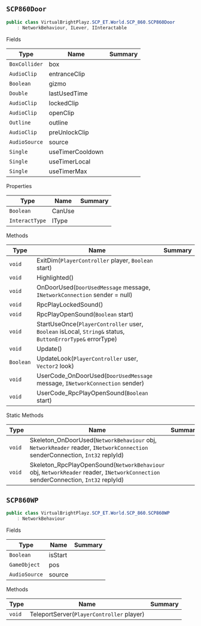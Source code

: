 ## `SCP860Door`

```csharp
public class VirtualBrightPlayz.SCP_ET.World.SCP_860.SCP860Door
    : NetworkBehaviour, ILever, IInteractable

```

Fields

| Type | Name | Summary | 
| --- | --- | --- | 
| `BoxCollider` | box |  | 
| `AudioClip` | entranceClip |  | 
| `Boolean` | gizmo |  | 
| `Double` | lastUsedTime |  | 
| `AudioClip` | lockedClip |  | 
| `AudioClip` | openClip |  | 
| `Outline` | outline |  | 
| `AudioClip` | preUnlockClip |  | 
| `AudioSource` | source |  | 
| `Single` | useTimerCooldown |  | 
| `Single` | useTimerLocal |  | 
| `Single` | useTimerMax |  | 


Properties

| Type | Name | Summary | 
| --- | --- | --- | 
| `Boolean` | CanUse |  | 
| `InteractType` | IType |  | 


Methods

| Type | Name | Summary | 
| --- | --- | --- | 
| `void` | ExitDim(`PlayerController` player, `Boolean` start) |  | 
| `void` | Highlighted() |  | 
| `void` | OnDoorUsed(`DoorUsedMessage` message, `INetworkConnection` sender = null) |  | 
| `void` | RpcPlayLockedSound() |  | 
| `void` | RpcPlayOpenSound(`Boolean` start) |  | 
| `void` | StartUseOnce(`PlayerController` user, `Boolean` isLocal, `String&` status, `ButtonErrorType&` errorType) |  | 
| `void` | Update() |  | 
| `Boolean` | UpdateLook(`PlayerController` user, `Vector2` look) |  | 
| `void` | UserCode_OnDoorUsed(`DoorUsedMessage` message, `INetworkConnection` sender) |  | 
| `void` | UserCode_RpcPlayOpenSound(`Boolean` start) |  | 


Static Methods

| Type | Name | Summary | 
| --- | --- | --- | 
| `void` | Skeleton_OnDoorUsed(`NetworkBehaviour` obj, `NetworkReader` reader, `INetworkConnection` senderConnection, `Int32` replyId) |  | 
| `void` | Skeleton_RpcPlayOpenSound(`NetworkBehaviour` obj, `NetworkReader` reader, `INetworkConnection` senderConnection, `Int32` replyId) |  | 


## `SCP860WP`

```csharp
public class VirtualBrightPlayz.SCP_ET.World.SCP_860.SCP860WP
    : NetworkBehaviour

```

Fields

| Type | Name | Summary | 
| --- | --- | --- | 
| `Boolean` | isStart |  | 
| `GameObject` | pos |  | 
| `AudioSource` | source |  | 


Methods

| Type | Name | Summary | 
| --- | --- | --- | 
| `void` | TeleportServer(`PlayerController` player) |  | 


